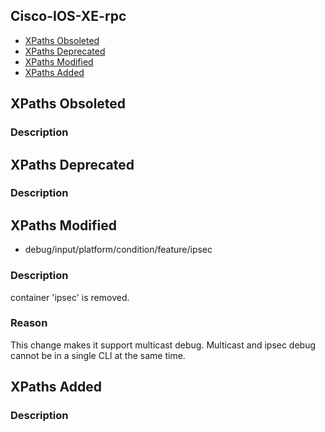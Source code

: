 ## Cisco-IOS-XE-rpc


- [XPaths Obsoleted](#xpaths-obsoleted)
- [XPaths Deprecated](#xpaths-deprecated)
- [XPaths Modified](#xpaths-modified)
- [XPaths Added](#xpaths-added)

## XPaths Obsoleted

### Description

## XPaths Deprecated

### Description

## XPaths Modified

- debug/input/platform/condition/feature/ipsec

### Description

container 'ipsec' is removed.

### Reason

This change makes it support multicast debug. Multicast and ipsec debug cannot be in a single CLI at the same time.

## XPaths Added

### Description
